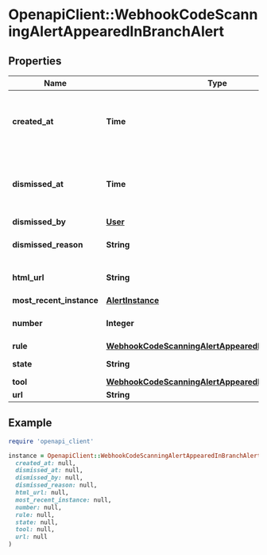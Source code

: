 # OpenapiClient::WebhookCodeScanningAlertAppearedInBranchAlert

## Properties

| Name | Type | Description | Notes |
| ---- | ---- | ----------- | ----- |
| **created_at** | **Time** | The time that the alert was created in ISO 8601 format: &#x60;YYYY-MM-DDTHH:MM:SSZ.&#x60; |  |
| **dismissed_at** | **Time** | The time that the alert was dismissed in ISO 8601 format: &#x60;YYYY-MM-DDTHH:MM:SSZ&#x60;. |  |
| **dismissed_by** | [**User**](User.md) |  |  |
| **dismissed_reason** | **String** | The reason for dismissing or closing the alert. |  |
| **html_url** | **String** | The GitHub URL of the alert resource. |  |
| **most_recent_instance** | [**AlertInstance**](AlertInstance.md) |  | [optional] |
| **number** | **Integer** | The code scanning alert number. |  |
| **rule** | [**WebhookCodeScanningAlertAppearedInBranchAlertRule**](WebhookCodeScanningAlertAppearedInBranchAlertRule.md) |  |  |
| **state** | **String** | State of a code scanning alert. |  |
| **tool** | [**WebhookCodeScanningAlertAppearedInBranchAlertTool**](WebhookCodeScanningAlertAppearedInBranchAlertTool.md) |  |  |
| **url** | **String** |  |  |

## Example

```ruby
require 'openapi_client'

instance = OpenapiClient::WebhookCodeScanningAlertAppearedInBranchAlert.new(
  created_at: null,
  dismissed_at: null,
  dismissed_by: null,
  dismissed_reason: null,
  html_url: null,
  most_recent_instance: null,
  number: null,
  rule: null,
  state: null,
  tool: null,
  url: null
)
```

